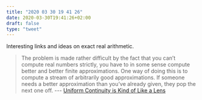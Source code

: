 ```yaml
---
title: "2020 03 30 19 41 26"
date: 2020-03-30T19:41:26+02:00
draft: false
type: "tweet"
---
```

Interesting links and ideas on exact real arithmetic.

> The problem is made rather difficult by the fact that you can’t compute real numbers strictly, you have to in some sense compute better and better finite approximations. One way of doing this is to compute a stream of arbitrarily good approximations. If someone needs a better approximation than you’ve already given, they pop the next one off. --- [Uniform Continuity is Kind of Like a Lens](http://www.philipzucker.com/uniform-continuity-is-kind-of-like-a-lens/)


